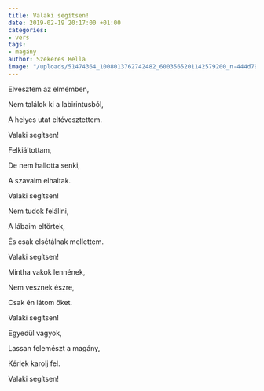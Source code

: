 ```yaml
---
title: Valaki segítsen!
date: 2019-02-19 20:17:00 +01:00
categories:
- vers
tags:
- magány
author: Szekeres Bella
image: "/uploads/51474364_1008013762742482_6003565201142579200_n-444d79.jpg"
---
```


Elvesztem az elmémben,

Nem találok ki a labirintusból,

A helyes utat eltévesztettem.

Valaki segítsen!



Felkiáltottam,

De nem hallotta senki,

A szavaim elhaltak.


Valaki segítsen!



Nem tudok felállni,

A lábaim eltörtek,

És csak elsétálnak mellettem.

Valaki segítsen!



Mintha vakok lennének,

Nem vesznek észre,

Csak én látom őket.

Valaki segítsen!




Egyedül vagyok,

Lassan felemészt a magány,

Kérlek karolj fel.

Valaki segítsen!
